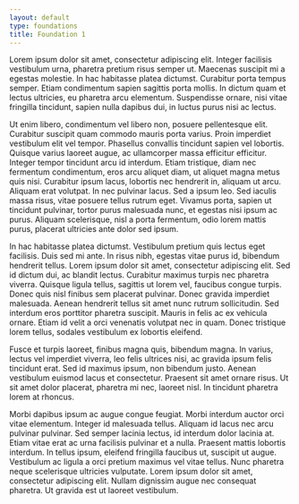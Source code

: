 ```yaml
---
layout: default
type: foundations
title: Foundation 1
---
```


Lorem ipsum dolor sit amet, consectetur adipiscing elit. Integer facilisis vestibulum urna, pharetra pretium risus semper ut. Maecenas suscipit mi a egestas molestie. In hac habitasse platea dictumst. Curabitur porta tempus semper. Etiam condimentum sapien sagittis porta mollis. In dictum quam et lectus ultricies, eu pharetra arcu elementum. Suspendisse ornare, nisi vitae fringilla tincidunt, sapien nulla dapibus dui, in luctus purus nisi ac lectus.

Ut enim libero, condimentum vel libero non, posuere pellentesque elit. Curabitur suscipit quam commodo mauris porta varius. Proin imperdiet vestibulum elit vel tempor. Phasellus convallis tincidunt sapien vel lobortis. Quisque varius laoreet augue, ac ullamcorper massa efficitur efficitur. Integer tempor tincidunt arcu id interdum. Etiam tristique, diam nec fermentum condimentum, eros arcu aliquet diam, ut aliquet magna metus quis nisi. Curabitur ipsum lacus, lobortis nec hendrerit in, aliquam ut arcu. Aliquam erat volutpat. In nec pulvinar lacus. Sed a ipsum leo. Sed iaculis massa risus, vitae posuere tellus rutrum eget. Vivamus porta, sapien ut tincidunt pulvinar, tortor purus malesuada nunc, et egestas nisi ipsum ac purus. Aliquam scelerisque, nisl a porta fermentum, odio lorem mattis purus, placerat ultricies ante dolor sed ipsum.

In hac habitasse platea dictumst. Vestibulum pretium quis lectus eget facilisis. Duis sed mi ante. In risus nibh, egestas vitae purus id, bibendum hendrerit tellus. Lorem ipsum dolor sit amet, consectetur adipiscing elit. Sed id dictum dui, ac blandit lectus. Curabitur maximus turpis nec pharetra viverra. Quisque ligula tellus, sagittis ut lorem vel, faucibus congue turpis. Donec quis nisl finibus sem placerat pulvinar. Donec gravida imperdiet malesuada. Aenean hendrerit tellus sit amet nunc rutrum sollicitudin. Sed interdum eros porttitor pharetra suscipit. Mauris in felis ac ex vehicula ornare. Etiam id velit a orci venenatis volutpat nec in quam. Donec tristique lorem tellus, sodales vestibulum ex lobortis eleifend.

Fusce et turpis laoreet, finibus magna quis, bibendum magna. In varius, lectus vel imperdiet viverra, leo felis ultrices nisi, ac gravida ipsum felis tincidunt erat. Sed id maximus ipsum, non bibendum justo. Aenean vestibulum euismod lacus et consectetur. Praesent sit amet ornare risus. Ut sit amet dolor placerat, pharetra mi nec, laoreet nisl. In tincidunt pharetra lorem at rhoncus.

Morbi dapibus ipsum ac augue congue feugiat. Morbi interdum auctor orci vitae elementum. Integer id malesuada tellus. Aliquam id lacus nec arcu pulvinar pulvinar. Sed semper lacinia lectus, id interdum dolor lacinia at. Etiam vitae erat ac urna facilisis pulvinar et a nulla. Praesent mattis lobortis interdum. In tellus ipsum, eleifend fringilla faucibus ut, suscipit ut augue. Vestibulum ac ligula a orci pretium maximus vel vitae tellus. Nunc pharetra neque scelerisque ultricies vulputate. Lorem ipsum dolor sit amet, consectetur adipiscing elit. Nullam dignissim augue nec consequat pharetra. Ut gravida est ut laoreet vestibulum. 
